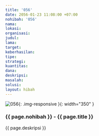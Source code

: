 ```yaml
---
title: '056'
date: 2056-01-23 11:08:00 +07:00
nohibah: '056'
nama: 
lokasi: 
organisasi: 
judul: 
lama: 
target: 
keberhasilan: 
tipe: 
strategi: 
kuantitas: 
dana: 
deskripsi: 
masalah: 
solusi: 
layout: hibah
---
```


![056](/static/img/hibahcms/056.png){: .img-responsive }{: width="350" }

### {{ page.nohibah }} - {{ page.title }}

{{ page.deskripsi }}
